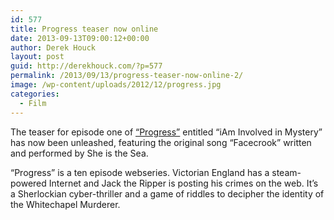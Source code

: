 ```yaml
---
id: 577
title: Progress teaser now online
date: 2013-09-13T09:00:12+00:00
author: Derek Houck
layout: post
guid: http://derekhouck.com/?p=577
permalink: /2013/09/13/progress-teaser-now-online-2/
image: /wp-content/uploads/2012/12/progress.jpg
categories:
  - Film
---
```

The teaser for episode one of [&#8220;Progress&#8221;](http://progresstheseries.com/) entitled &#8220;iAm Involved in Mystery&#8221; has now been unleashed, featuring the original song &#8220;Facecrook&#8221; written and performed by She is the Sea.

&#8220;Progress&#8221; is a ten episode webseries. Victorian England has a steam-powered Internet and Jack the Ripper is posting his crimes on the web. It&#8217;s a Sherlockian cyber-thriller and a game of riddles to decipher the identity of the Whitechapel Murderer.